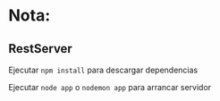 # Nota:

## RestServer

Ejecutar `npm install` para descargar dependencias

Ejecutar `node app` o `nodemon app` para arrancar servidor
